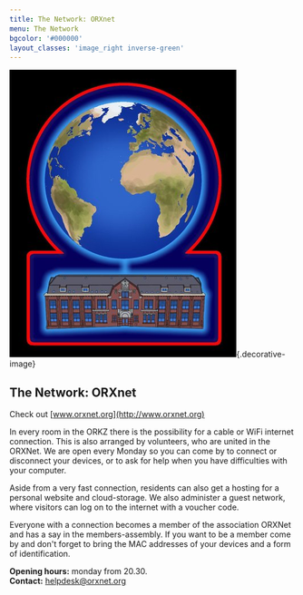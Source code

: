 ```yaml
---
title: The Network: ORXnet
menu: The Network
bgcolor: '#000000'
layout_classes: 'image_right inverse-green'
---
```


![](icon_netwerk_smaller.jpg){.decorative-image}

The Network: ORXnet
-------------------

Check out [www.orxnet.org](http://www.orxnet.org)

In every room in the ORKZ there is the possibility for a cable or WiFi internet connection. This is also arranged by volunteers, who are united in the ORXNet. We are open every Monday so you can come by to connect or disconnect your devices, or to ask for help when you have difficulties with your computer.

Aside from a very fast connection, residents can also get a hosting for a personal website and cloud-storage. We also administer a guest network, where visitors can log on to the internet with a voucher code.

Everyone with a connection becomes a member of the association ORXNet and has a say in the members-assembly. If you want to be a member come by and don't forget to bring the MAC addresses of your devices and a form of identification.

**Opening hours:** monday from 20.30.<br/>
**Contact:** helpdesk@orxnet.org


